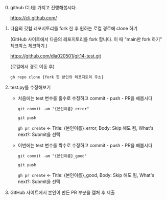 0. github CLI를 가지고 진행해봅시다.
   
    https://cli.github.com/

1. 다음의 깃헙 레포지토리를 fork 한 후 원하는 로컬 경로에 clone 하기
   
    (GitHub 사이트에서 다음의 레포지토리를 fork 합니다. 이 때 "main만 fork 하기" 체크박스 체크하기.)
    
    https://github.com/dla020501/git14-test.git
    
    (로컬에서 경로 이동 후)
    
    `gh repo clone {fork 한 본인의 레포지토리 주소}`

2. test.py를 수정해보기   
   * 처음에는 test 변수를 홀수로 수정하고 commit - push - PR을 해봅시다
        
        `git commit -am "{본인이름}_error"`
        
        `git push`
        
        `gh pr create` <- Title: {본인이름}_error, Body: Skip 해도 됨, What's next?: Submit을 선택
                
    * 이번에는 test 변수를 짝수로 수정하고 commit - push - PR을 해봅시다
        
        `git commit -am "{본인이름}_good"`
        
        `git push`
        
        `gh pr create` <- Title: {본인이름}_good, Body: Skip 해도 됨, What's next?: Submit을 선택        

3. GitHub 사이트에서 본인이 만든 PR 부분을 캡처 후 제출